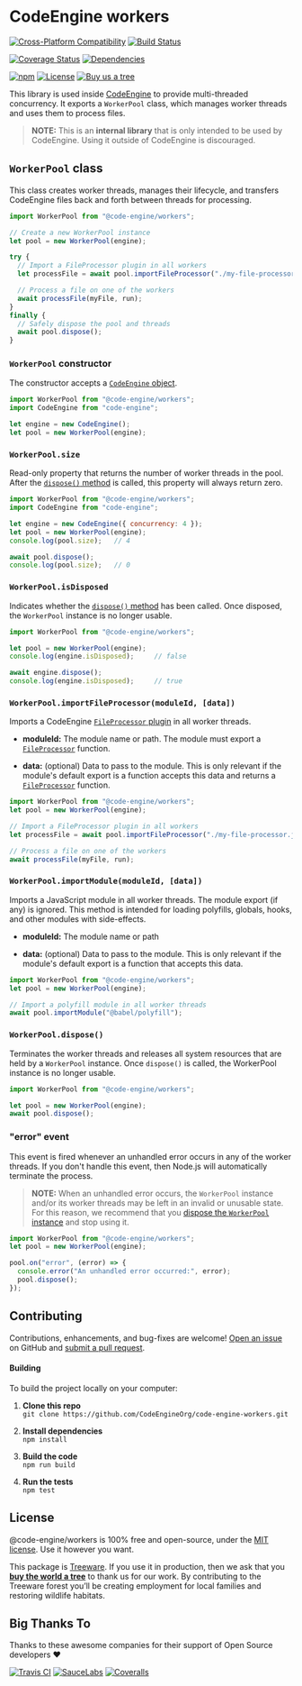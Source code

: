 CodeEngine workers
======================================

[![Cross-Platform Compatibility](https://engine.codes/img/badges/os-badges.svg)](https://github.com/CodeEngineOrg/code-engine-workers/actions)
[![Build Status](https://github.com/CodeEngineOrg/code-engine-workers/workflows/CI-CD/badge.svg)](https://github.com/CodeEngineOrg/code-engine-workers/actions)

[![Coverage Status](https://coveralls.io/repos/github/CodeEngineOrg/code-engine-workers/badge.svg?branch=master)](https://coveralls.io/github/CodeEngineOrg/code-engine-workers)
[![Dependencies](https://david-dm.org/CodeEngineOrg/code-engine-workers.svg)](https://david-dm.org/CodeEngineOrg/code-engine-workers)

[![npm](https://img.shields.io/npm/v/@code-engine/workers.svg)](https://www.npmjs.com/package/@code-engine/workers)
[![License](https://img.shields.io/npm/l/@code-engine/workers.svg)](LICENSE)
[![Buy us a tree](https://img.shields.io/badge/Treeware-%F0%9F%8C%B3-lightgreen)](https://plant.treeware.earth/CodeEngineOrg/code-engine-workers)



This library is used inside [CodeEngine](https://engine.codes/) to provide multi-threaded concurrency. It exports a `WorkerPool` class, which manages worker threads and uses them to process files.

> **NOTE:** This is an **internal library** that is only intended to be used by CodeEngine. Using it outside of CodeEngine is discouraged.



`WorkerPool` class
-------------------------------
This class creates worker threads, manages their lifecycle, and transfers CodeEngine files back and forth between threads for processing.

```javascript
import WorkerPool from "@code-engine/workers";

// Create a new WorkerPool instance
let pool = new WorkerPool(engine);

try {
  // Import a FileProcessor plugin in all workers
  let processFile = await pool.importFileProcessor("./my-file-processor.js");

  // Process a file on one of the workers
  await processFile(myFile, run);
}
finally {
  // Safely dispose the pool and threads
  await pool.dispose();
}
```


### `WorkerPool` constructor
The constructor accepts a [`CodeEngine` object](https://github.com/CodeEngineOrg/code-engine-types/blob/master/src/code-engine.d.ts).

```javascript
import WorkerPool from "@code-engine/workers";
import CodeEngine from "code-engine";

let engine = new CodeEngine();
let pool = new WorkerPool(engine);
```


### `WorkerPool.size`
Read-only property that returns the number of worker threads in the pool. After the [`dispose()` method](#workerpooldispose) is called, this property will always return zero.

```javascript
import WorkerPool from "@code-engine/workers";
import CodeEngine from "code-engine";

let engine = new CodeEngine({ concurrency: 4 });
let pool = new WorkerPool(engine);
console.log(pool.size);   // 4

await pool.dispose();
console.log(pool.size);   // 0
```


### `WorkerPool.isDisposed`
Indicates whether the [`dispose()` method](#workerpooldispose) has been called. Once disposed, the `WorkerPool` instance is no longer usable.

```javascript
import WorkerPool from "@code-engine/workers";

let pool = new WorkerPool(engine);
console.log(engine.isDisposed);     // false

await engine.dispose();
console.log(engine.isDisposed);     // true
```


### `WorkerPool.importFileProcessor(moduleId, [data])`
Imports a CodeEngine [`FileProcessor` plugin](https://github.com/CodeEngineOrg/code-engine-types#types) in all worker threads.

- **moduleId:** The module name or path. The module must export a [`FileProcessor`](https://github.com/CodeEngineOrg/code-engine-types#types) function.

- **data:** (optional) Data to pass to the module. This is only relevant if the module's default export is a function accepts this data and returns a [`FileProcessor`](https://github.com/CodeEngineOrg/code-engine-types#types) function.

```javascript
import WorkerPool from "@code-engine/workers";
let pool = new WorkerPool(engine);

// Import a FileProcessor plugin in all workers
let processFile = await pool.importFileProcessor("./my-file-processor.js");

// Process a file on one of the workers
await processFile(myFile, run);
```


### `WorkerPool.importModule(moduleId, [data])`
Imports a JavaScript module in all worker threads. The module export (if any) is ignored. This method is intended for loading polyfills, globals, hooks, and other modules with side-effects.

- **moduleId:** The module name or path

- **data:** (optional) Data to pass to the module. This is only relevant if the module's default export is a function that accepts this data.

```javascript
import WorkerPool from "@code-engine/workers";
let pool = new WorkerPool(engine);

// Import a polyfill module in all worker threads
await pool.importModule("@babel/polyfill");
```


### `WorkerPool.dispose()`
Terminates the worker threads and releases all system resources that are held by a `WorkerPool` instance. Once `dispose()` is called, the WorkerPool instance is no longer usable.

```javascript
import WorkerPool from "@code-engine/workers";

let pool = new WorkerPool(engine);
await pool.dispose();
```


### "error" event
This event is fired whenever an unhandled error occurs in any of the worker threads. If you don't handle this event, then Node.js will automatically terminate the process.

> **NOTE:** When an unhandled error occurs, the `WorkerPool` instance and/or its worker threads may be left in an invalid or unusable state. For this reason, we recommend that you [dispose the `WorkerPool` instance](#workerpooldispose) and stop using it.

```javascript
import WorkerPool from "@code-engine/workers";
let pool = new WorkerPool(engine);

pool.on("error", (error) => {
  console.error("An unhandled error occurred:", error);
  pool.dispose();
});
```



Contributing
--------------------------
Contributions, enhancements, and bug-fixes are welcome!  [Open an issue](https://github.com/CodeEngineOrg/code-engine-workers/issues) on GitHub and [submit a pull request](https://github.com/CodeEngineOrg/code-engine-workers/pulls).

#### Building
To build the project locally on your computer:

1. __Clone this repo__<br>
`git clone https://github.com/CodeEngineOrg/code-engine-workers.git`

2. __Install dependencies__<br>
`npm install`

3. __Build the code__<br>
`npm run build`

4. __Run the tests__<br>
`npm test`



License
--------------------------
@code-engine/workers is 100% free and open-source, under the [MIT license](LICENSE). Use it however you want.

This package is [Treeware](http://treeware.earth). If you use it in production, then we ask that you [**buy the world a tree**](https://plant.treeware.earth/CodeEngineOrg/code-engine-workers) to thank us for our work. By contributing to the Treeware forest you’ll be creating employment for local families and restoring wildlife habitats.



Big Thanks To
--------------------------
Thanks to these awesome companies for their support of Open Source developers ❤

[![Travis CI](https://engine.codes/img/badges/travis-ci.svg)](https://travis-ci.com)
[![SauceLabs](https://engine.codes/img/badges/sauce-labs.svg)](https://saucelabs.com)
[![Coveralls](https://engine.codes/img/badges/coveralls.svg)](https://coveralls.io)
